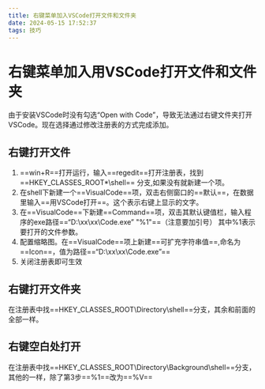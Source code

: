 ```yaml
---
title: 右键菜单加入VSCode打开文件和文件夹
date: 2024-05-15 17:52:37
tags: 技巧
---
```


# 右键菜单加入用VSCode打开文件和文件夹

由于安装VSCode时没有勾选“Open with Code”，导致无法通过右键文件夹打开VSCode。现在选择通过修改注册表的方式完成添加。

## 右键打开文件

1.  ==win+R==打开运行，输入==regedit==打开注册表，找到 ==HKEY_CLASSES_ROOT\*\shell== 分支,如果没有就新建一个项。
2. 在shell下新建一个==VisualCode==项，双击右侧窗口的==默认==，在数据里输入==用VSCode打开==。这个表示右键上显示的文字。
3. 在==VisualCode==下新建==Command==项，双击其默认键值栏，输入程序的exe路径==“D:\xx\xx\Code.exe” "%1"==（注意要加引号） 其中%1表示要打开的文件参数。
4. 配置缩略图。在==VisualCode==项上新建==可扩充字符串值==,命名为==Icon==，值为路径==“D:\xx\xx\Code.exe”==
5. 关闭注册表即可生效

## 右键打开文件夹

在注册表中找==HKEY_CLASSES_ROOT\Directory\shell==分支，其余和前面的全部一样。

## 右键空白处打开

在注册表中找==HKEY_CLASSES_ROOT\Directory\Background\shell==分支，其他的一样，除了第3步==%1==改为==%V==

